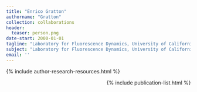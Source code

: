 ```yaml
---
title: "Enrico Gratton"
authorname: "Gratton"
collection: collaborations
header:
  teaser: person.png
date-start: 2000-01-01
tagline: "Laboratory for Fluorescence Dynamics, University of California Irvine"
subject: "Laboratory for Fluorescence Dynamics, University of California Irvive, USA"
email: ''
---
```


{% include author-research-resources.html %}

<div style="text-align: right"> 

{% include publication-list.html %}
